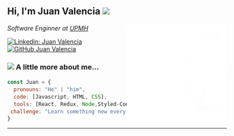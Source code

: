 <h2> Hi, I'm Juan Valencia  <img src="https://tenor.com/view/gatos-gif-18523885" width="50"></h2>
<img align='right' src="/assets/imgs/Hand coding.gif" width="230">
<p><em>Software Enginner at <a href="https://upmetropolitana.edu.mx/">UPMH</a>
</br>

</em></p>

[![Linkedin: Juan Valencia](https://img.shields.io/badge/-thaianebraga-blue?style=flat-square&logo=Linkedin&logoColor=white&link=https://www.linkedin.com/in/juan-valencia-679605230/)](https://www.linkedin.com/in/juan-valencia-679605230/)
[![GitHub Juan Valencia ](https://img.shields.io/github/followers/Juan-Val?label=follow&style=social)](https://github.com/Juan-Val)


### <img src="https://media.giphy.com/media/VgCDAzcKvsR6OM0uWg/giphy.gif" width="50"> A little more about me...  

```javascript
const Juan = {
  pronouns: "He" | "him",
  code: [Javascript, HTML, CSS],
  tools: [React, Redux, Node,Styled-Components],
 challenge: "Learn something new every day and never stop studying."
}
```


---